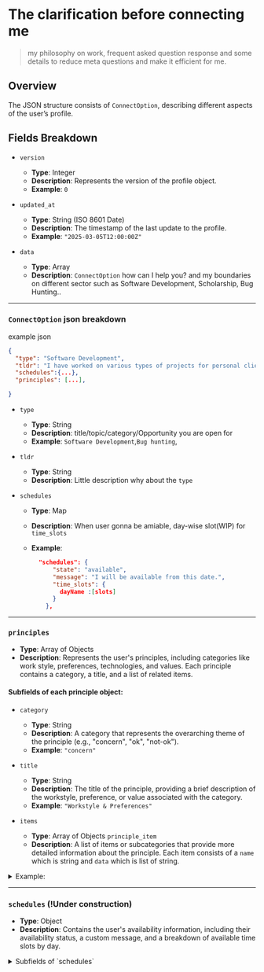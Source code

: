 # The clarification before connecting me

> my philosophy on work, frequent asked question response and some details to reduce meta questions and make it efficient for me.

## Overview

The JSON structure consists of `ConnectOption`, describing different aspects of the user’s profile.

## Fields Breakdown

- `version`

  - **Type**: Integer
  - **Description**: Represents the version of the profile object.
  - **Example**: `0`

- `updated_at`

  - **Type**: String (ISO 8601 Date)
  - **Description**: The timestamp of the last update to the profile.
  - **Example**: `"2025-03-05T12:00:00Z"`

- `data`

  - **Type**: Array
  - **Description**: `ConnectOption` how can I help you? and my boundaries on different sector such as Software Development, Scholarship, Bug Hunting..

---

### `ConnectOption` json breakdown

example json

```json
{
  "type": "Software Development",
  "tldr": "I have worked on various types of projects for personal clients, companies, and government organizations...",
  "schedules":{...},
  "principles": [...],

}
```

- `type`

  - **Type**: String
  - **Description**: title/topic/category/Opportunity you are open for
  - **Example**: `Software Development`,`Bug hunting`,

- `tldr`

  - **Type**: String
  - **Description**: Little description why about the `type`

- `schedules`

  - **Type**: Map
  - **Description**: When user gonna be amiable, day-wise slot(WIP) for `time_slots`
  - **Example**:

    ```json
      "schedules": {
          "state": "available",
          "message": "I will be available from this date.",
          "time_slots": {
            dayName :[slots]
          }
        },
    ```

---

### `principles`

- **Type**: Array of Objects
- **Description**: Represents the user's principles, including categories like work style, preferences, technologies, and values. Each principle contains a category, a title, and a list of related items.

#### Subfields of each principle object:

- `category`

  - **Type**: String
  - **Description**: A category that represents the overarching theme of the principle (e.g., "concern", "ok", "not-ok").
  - **Example**: `"concern"`

- `title`

  - **Type**: String
  - **Description**: The title of the principle, providing a brief description of the workstyle, preference, or value associated with the category.
  - **Example**: `"Workstyle & Preferences"`

- `items`

  - **Type**: Array of Objects `principle_item`
  - **Description**: A list of items or subcategories that provide more detailed information about the principle. Each item consists of a `name` which is string and `data` which is list of string.

<details><summary> Example:</summary>

```json
"principles": [
    {
        "category": "concern",
        "title": "Workstyle & Preferences",
        "items": [
        {
            "name": "Flutter & Application Development",
            "data": [
            "My expertise shines in the Flutter framework.",
            "I prefer ThemeExtension over a static theme class.",
            "I like code generation but prefer writing small cases manually."
            ]
        }
        ]
    },
    {
        "category": "ok",
        "title": "Technologies I Work With",
        "items": [
        {
            "name": "Backend Development",
            "data": [
            "I work with Firebase, Supabase, and Serverpod.",
            "I use Golang with PostgreSQL."
            ]
        }
        ]
    }
]
```

</details>

---

### `schedules` (!Under construction)

- **Type**: Object
- **Description**: Contains the user's availability information, including their availability status, a custom message, and a breakdown of available time slots by day.

<details>
    <summary>  Subfields of `schedules`

</summary>

- [ ] ## handle timezone
  --
- **state**

  - **Type**: String
  - **Description**: Indicates the user's availability status (e.g., "available" or "unavailable").
  - **Example**: `"available"`

- **message**

  - **Type**: String
  - **Description**: A custom message explaining the user's availability or when they will be available.
  - **Example**: `"I will be available from this date."`

- **time_slots**
  - **Type**: Object
  - **Description**: An object representing available time slots for the user, organized by day of the week. Each key is the name of the day, and its value is an array of time slots (in a format such as `"HH:MM"`).
  - **Example**:
    ```json
    {
      "Monday": ["09:00-10:00"],
      "Wednesday": ["10:00", "15:00"]
    }
    ```

</details>
